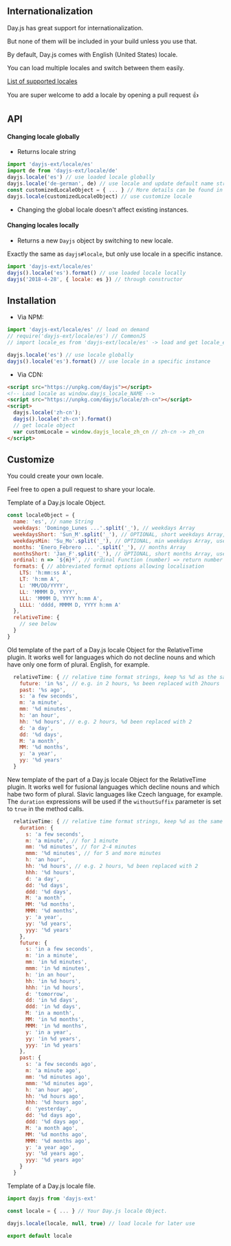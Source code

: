 ## Internationalization

Day.js has great support for internationalization.

But none of them will be included in your build unless you use that.

By default, Day.js comes with English (United States) locale.

You can load multiple locales and switch between them easily.

[List of supported locales](../../src/locale)

You are super welcome to add a locale by opening a pull request :+1:

## API

#### Changing locale globally

* Returns locale string

```js
import 'dayjs-ext/locale/es'
import de from 'dayjs-ext/locale/de'
dayjs.locale('es') // use loaded locale globally
dayjs.locale('de-german', de) // use locale and update default name string
const customizedLocaleObject = { ... } // More details can be found in Customize section below.
dayjs.locale(customizedLocaleObject) // use customize locale
```

* Changing the global locale doesn't affect existing instances.

#### Changing locales locally

* Returns a new `Dayjs` object by switching to new locale.

Exactly the same as `dayjs#locale`, but only use locale in a specific instance.

```js
import 'dayjs-ext/locale/es'
dayjs().locale('es').format() // use loaded locale locally
dayjs('2018-4-28', { locale: es }) // through constructor
```

## Installation

* Via NPM:

```javascript
import 'dayjs-ext/locale/es' // load on demand
// require('dayjs-ext/locale/es') // CommonJS
// import locale_es from 'dayjs-ext/locale/es' -> load and get locale_es locale object

dayjs.locale('es') // use locale globally
dayjs().locale('es').format() // use locale in a specific instance
```

* Via CDN:
```html
<script src="https://unpkg.com/dayjs"></script>
<!-- Load locale as window.dayjs_locale_NAME -->
<script src="https://unpkg.com/dayjs/locale/zh-cn"></script>
<script>
  dayjs.locale('zh-cn');
  dayjs().locale('zh-cn').format()
  // get locale object
  var customLocale = window.dayjs_locale_zh_cn // zh-cn -> zh_cn
</script>
```

## Customize

You could create your own locale.

Feel free to open a pull request to share your locale.

Template of a Day.js locale Object.
```javascript
const localeObject = {
  name: 'es', // name String
  weekdays: 'Domingo_Lunes ...'.split('_'), // weekdays Array
  weekdaysShort: 'Sun_M'.split('_'), // OPTIONAL, short weekdays Array, use first three letters if not provided
  weekdaysMin: 'Su_Mo'.split('_'), // OPTIONAL, min weekdays Array, use first two letters if not provided
  months: 'Enero_Febrero ... '.split('_'), // months Array
  monthsShort: 'Jan_F'.split('_'), // OPTIONAL, short months Array, use first three letters if not provided
  ordinal: n => `${n}º`, // ordinal Function (number) => return number + output
  formats: { // abbreviated format options allowing localisation
    LTS: 'h:mm:ss A',
    LT: 'h:mm A',
    L: 'MM/DD/YYYY',
    LL: 'MMMM D, YYYY',
    LLL: 'MMMM D, YYYY h:mm A',
    LLLL: 'dddd, MMMM D, YYYY h:mm A'
  },
  relativeTime: {
    // see below
  }
}
```

Old template of the part of a Day.js locale Object for the RelativeTime plugin. It works well for languages which do not decline nouns and which have only one form of plural. English, for example.
```javascript
  relativeTime: { // relative time format strings, keep %s %d as the same
    future: 'in %s', // e.g. in 2 hours, %s been replaced with 2hours
    past: '%s ago',
    s: 'a few seconds',
    m: 'a minute',
    mm: '%d minutes',
    h: 'an hour',
    hh: '%d hours', // e.g. 2 hours, %d been replaced with 2
    d: 'a day',
    dd: '%d days',
    M: 'a month',
    MM: '%d months',
    y: 'a year',
    yy: '%d years'
  }
```

New template of the part of a Day.js locale Object for the RelativeTime plugin. It works well for fusional languages which decline nouns and which habe two form of plural. Slavic languages like Czech language, for example. The `duration` expressions will be used if the `withoutSuffix` parameter is set to `true` in the method calls.
```javascript
  relativeTime: { // relative time format strings, keep %d as the same
    duration: {
      s: 'a few seconds',
      m: 'a minute', // for 1 minute
      mm: '%d minutes', // for 2-4 minutes
      mmm: '%d minutes', // for 5 and more minutes
      h: 'an hour',
      hh: '%d hours', // e.g. 2 hours, %d been replaced with 2
      hhh: '%d hours',
      d: 'a day',
      dd: '%d days',
      ddd: '%d days',
      M: 'a month',
      MM: '%d months',
      MMM: '%d months',
      y: 'a year',
      yy: '%d years',
      yyy: '%d years'
    },
    future: {
      s: 'in a few seconds',
      m: 'in a minute',
      mm: 'in %d minutes',
      mmm: 'in %d minutes',
      h: 'in an hour',
      hh: 'in %d hours',
      hhh: 'in %d hours',
      d: 'tomorrow',
      dd: 'in %d days',
      ddd: 'in %d days',
      M: 'in a month',
      MM: 'in %d months',
      MMM: 'in %d months',
      y: 'in a year',
      yy: 'in %d years',
      yyy: 'in %d years'
    },
    past: {
      s: 'a few seconds ago',
      m: 'a minute ago',
      mm: '%d minutes ago',
      mmm: '%d minutes ago',
      h: 'an hour ago',
      hh: '%d hours ago',
      hhh: '%d hours ago',
      d: 'yesterday',
      dd: '%d days ago',
      ddd: '%d days ago',
      M: 'a month ago',
      MM: '%d months ago',
      MMM: '%d months ago',
      y: 'a year ago',
      yy: '%d years ago',
      yyy: '%d years ago'
    }
  }
```

Template of a Day.js locale file.
```javascript
import dayjs from 'dayjs-ext'

const locale = { ... } // Your Day.js locale Object.

dayjs.locale(locale, null, true) // load locale for later use

export default locale
```
